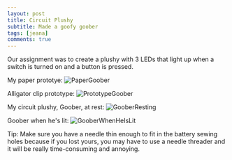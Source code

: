 ```yaml
---
layout: post
title: Circuit Plushy
subtitle: Made a goofy goober
tags: [jeana]
comments: true
---
```


Our assignment was to create a plushy with 3 LEDs that light up when a switch is turned on and a button is pressed.

My paper prototye:
![PaperGoober](https://jcfermi.github.io/assets/img/IMG_5142.jpg)

Alligator clip prototype:
![PrototypeGoober](https://jcfermi.github.io/assets/img/IMG_5141.jpg)

My circuit plushy, Goober, at rest:
![GooberResting](https://jcfermi.github.io/assets/img/IMG_5139.jpg)

Goober when he's lit:
![GooberWhenHeIsLit](https://jcfermi.github.io/assets/img/IMG_5140.jpg)

Tip: Make sure you have a needle thin enough to fit in the battery sewing holes because if you lost yours, you may have to use a needle threader and it will be really time-consuming and annoying.

